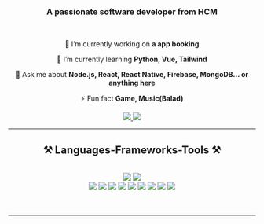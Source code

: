 
<h3 align="center">A passionate software developer from HCM</h3>

<br/>

<div align="center">
 
 🔭 I’m currently working on **a app booking**
 
 🌱 I’m currently learning **Python, Vue, Tailwind**

 💬 Ask me about **Node.js, React, React Native, Firebase, MongoDB... or anything [here](https://github.com/nyattonguyen/nyattonuyen/issues)**

 ⚡ Fun fact **Game, Music(Balad)**
 
 </div>
 
<div align="center"> 
  <a href="mailto:nguyen.c.k.nhat@gmail.com">
    <img src="https://img.shields.io/badge/Gmail-333333?style=for-the-badge&logo=gmail&logoColor=red" />
  </a>
  <a href="https://www.linkedin.com/in/nhat-nguyen-2398b6285/" target="_blank">
    <img src="https://img.shields.io/badge/LinkedIn-0077B5?style=for-the-badge&logo=linkedin&logoColor=white" target="_blank" />
  </a>
</div>

 <hr/>
 
<h2 align="center">⚒️ Languages-Frameworks-Tools ⚒️</h2>
<br/>
<div align="center">
    <img src="https://skillicons.dev/icons?i=react,bootstrap,mui,html,css,vscode,github,figma,tailwind,git,nest" />
    <img src="https://skillicons.dev/icons?i=nodejs,python,javascript,typescript,express,firebase,mongodb,mysql,postgresql" />
    <div>
     <img src="https://img.shields.io/badge/-JavaScript-black?style=flat-square&logo=javascript"/>
     <img src="https://img.shields.io/badge/-Nodejs-black?style=flat-square&logo=Node.js"/>
     <img src="https://img.shields.io/badge/-Expressjs-black?style=flat-square&logo=Express.js"/>
     <img src="https://img.shields.io/badge/-React-black?style=flat-square&logo=python"/>
     <img src="https://img.shields.io/badge/-React-black?style=flat-square&logo=php"/>
     <img src="https://img.shields.io/badge/-MongoDB-black?style=flat-square&logo=typescript"/>
     <img src="https://img.shields.io/badge/-MongoDB-black?style=flat-square&logo=postgresql"/>
     <img src="https://img.shields.io/badge/-MongoDB-black?style=flat-square&logo=mongodb"/>
     <img src="https://img.shields.io/badge/-MySQL-black?style=flat-square&logo=mysql"/>
    </div>
 <br>
</div>

<br/>
<hr/>

